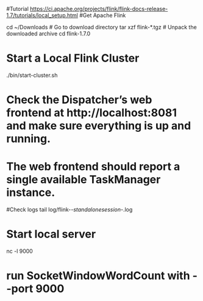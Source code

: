 #Tutorial https://ci.apache.org/projects/flink/flink-docs-release-1.7/tutorials/local_setup.html
#Get Apache Flink

cd ~/Downloads        # Go to download directory
tar xzf flink-*.tgz   # Unpack the downloaded archive
cd flink-1.7.0

# Start a Local Flink Cluster
./bin/start-cluster.sh

# Check the Dispatcher’s web frontend at http://localhost:8081 and make sure everything is up and running.
# The web frontend should report a single available TaskManager instance.

#Check logs
tail log/flink-*-standalonesession-*.log

# Start local server 
nc -l 9000

# run SocketWindowWordCount with --port 9000
